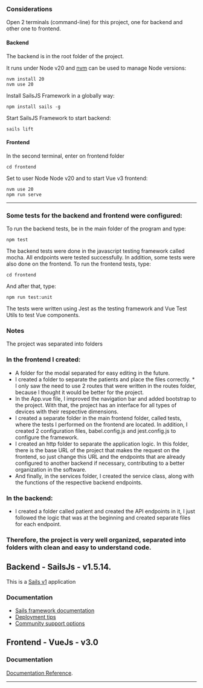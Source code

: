 ### Considerations

Open 2 terminals (command-line) for this project, one for backend and other one to frontend.

#### Backend
The backend is in the root folder of the project.

It runs under Node v20 and [nvm](https://github.com/nvm-sh/nvm) can be used to manage Node versions:
```shell
nvm install 20
nvm use 20
```
Install SailsJS Framework in a globally way:
```shell
npm install sails -g
```
Start SailsJS Framework to start backend:
```shell
sails lift
```
#### Frontend
In the second terminal, enter on frontend folder
```shell
cd frontend
```
Set to user Node Node v20 and to start Vue v3 frontend:
```shell
nvm use 20
npm run serve
```

----------------------------------------------------------------
### Some tests for the backend and frontend were configured:

To run the backend tests, be in the main folder of the program and type:
```shell
npm test
```
The backend tests were done in the javascript testing framework called mocha. All endpoints were tested successfully.
In addition, some tests were also done on the frontend. To run the frontend tests, type:
```shell
cd frontend
```
And after that, type:
```shell
npm run test:unit
```
The tests were written using Jest as the testing framework and Vue Test Utils to test Vue components.

### Notes
The project was separated into folders
### In the frontend I created:
* A folder for the modal separated for easy editing in the future.
* I created a folder to separate the patients and place the files correctly. * I only saw the need to use 2 routes that were written in the routes folder, because I thought it would be better for the project.
* In the App.vue file, I improved the navigation bar and added bootstrap to the project. With that, the project has an interface for all types of devices with their respective dimensions.
* I created a separate folder in the main frontend folder, called tests, where the tests I performed on the frontend are located. In addition, I created 2 configuration files, babel.config.js and jest.config.js to configure the framework.
* I created an http folder to separate the application logic. In this folder, there is the base URL of the project that makes the request on the frontend, so just change this URL and the endpoints that are already configured to another backend if necessary, contributing to a better organization in the software.
* And finally, in the services folder, I created the service class, along with the functions of the respective backend endpoints.

### In the backend:
* I created a folder called patient and created the API endpoints in it, I just followed the logic that was at the beginning and created separate files for each endpoint.

### Therefore, the project is very well organized, separated into folders with clean and easy to understand code.

## Backend -  SailsJs - v1.5.14.
This is a [Sails v1](https://sailsjs.com) application

### Documentation

+ [Sails framework documentation](https://sailsjs.com/get-started)
+ [Deployment tips](https://sailsjs.com/documentation/concepts/deployment)
+ [Community support options](https://sailsjs.com/support)

## Frontend - VueJs - v3.0

### Documentation
[Documentation Reference](https://vuejs.org/guide/introduction).


----